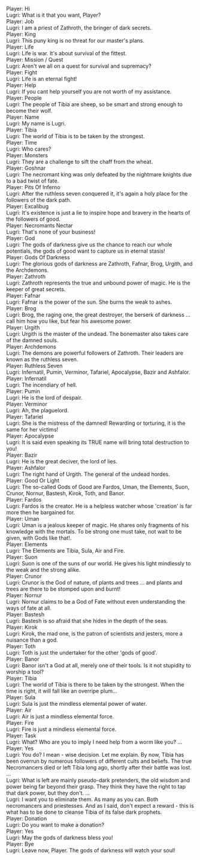 Player: Hi  
Lugri: What is it that you want, Player?  
Player: Job  
Lugri: I am a priest of Zathroth, the bringer of dark secrets.  
Player: King  
Lugri: This puny king is no threat for our master's plans.  
Player: Life  
Lugri: Life is war. It's about survival of the fittest.  
Player: Mission / Quest  
Lugri: Aren't we all on a quest for survival and supremacy?  
Player: Fight  
Lugri: Life is an eternal fight!  
Player: Help  
Lugri: If you cant help yourself you are not worth of my assistance.  
Player: People  
Lugri: The people of Tibia are sheep, so be smart and strong enough to become their wolf.  
Player: Name  
Lugri: My name is Lugri.  
Player: Tibia  
Lugri: The world of Tibia is to be taken by the strongest.  
Player: Time  
Lugri: Who cares?  
Player: Monsters  
Lugri: They are a challenge to sift the chaff from the wheat.  
Player: Goshnar  
Lugri: The necromant king was only defeated by the nightmare knights due to a bad twist of fate.  
Player: Pits Of Inferno  
Lugri: After the ruthless seven conquered it, it's again a holy place for the followers of the dark path.  
Player: Excalibug  
Lugri: It's existence is just a lie to inspire hope and bravery in the hearts of the followers of good.  
Player: Necromants Nectar  
Lugri: That's none of your business!  
Player: God  
Lugri: The gods of darkness give us the chance to reach our whole potentials, the gods of good want to capture us in eternal stasis!  
Player: Gods Of Darkness  
Lugri: The glorious gods of darkness are Zathroth, Fafnar, Brog, Urgith, and the Archdemons.  
Player: Zathroth  
Lugri: Zathroth represents the true and unbound power of magic. He is the keeper of great secrets.  
Player: Fafnar  
Lugri: Fafnar is the power of the sun. She burns the weak to ashes.  
Player: Brog  
Lugri: Brog, the raging one, the great destroyer, the berserk of darkness ... call him how you like, but fear his awesome power.  
Player: Urgith  
Lugri: Urgith is the master of the undead. The bonemaster also takes care of the damned souls.  
Player: Archdemons  
Lugri: The demons are powerful followers of Zathroth. Their leaders are known as the ruthless seven.  
Player: Ruthless Seven  
Lugri: Infernatil, Pumin, Verminor, Tafariel, Apocalypse, Bazir and Ashfalor.  
Player: Infernatil  
Lugri: The incendiary of hell.  
Player: Pumin  
Lugri: He is the lord of despair.  
Player: Verminor  
Lugri: Ah, the plaguelord.  
Player: Tafariel  
Lugri: She is the mistress of the damned! Rewarding or torturing, it is the same for her victims!  
Player: Apocalypse  
Lugri: It is said even speaking its TRUE name will bring total destruction to you!  
Player: Bazir  
Lugri: He is the great deciver, the lord of lies.  
Player: Ashfalor  
Lugri: The right hand of Urgith. The general of the undead hordes.  
Player: Good Or Light  
Lugri: The so-called Gods of Good are Fardos, Uman, the Elements, Suon, Crunor, Nornur, Bastesh, Kirok, Toth, and Banor.  
Player: Fardos  
Lugri: Fardos is the creator. He is a helpless watcher whose 'creation' is far more then he bargained for.  
Player: Uman  
Lugri: Uman is a jealous keeper of magic. He shares only fragments of his knowledge with the mortals. To be strong one must take, not wait to be given, with Gods like that!.  
Player: Elements  
Lugri: The Elements are Tibia, Sula, Air and Fire.  
Player: Suon  
Lugri: Suon is one of the suns of our world. He gives his light mindlessly to the weak and the strong alike.  
Player: Crunor  
Lugri: Crunor is the God of nature, of plants and trees ... and plants and trees are there to be stomped upon and burnt!  
Player: Nornur  
Lugri: Nornur claims to be a God of Fate without even understanding the ways of fate at all.  
Player: Bastesh  
Lugri: Bastesh is so afraid that she hides in the depth of the seas.  
Player: Kirok  
Lugri: Kirok, the mad one, is the patron of scientists and jesters, more a nuisance than a god.  
Player: Toth  
Lugri: Toth is just the undertaker for the other 'gods of good'.  
Player: Banor  
Lugri: Banor isn't a God at all, merely one of their tools. Is it not stupidity to worship a tool?  
Player: Tibia  
Lugri: The world of Tibia is there to be taken by the strongest. When the time is right, it will fall like an overripe plum...  
Player: Sula  
Lugri: Sula is just the mindless elemental power of water.  
Player: Air  
Lugri: Air is just a mindless elemental force.  
Player: Fire  
Lugri: Fire is just a mindless elemental force.  
Player: Task  
Lugri: What? Who are you to imply I need help from a worm like you? ...  
Player: Yes  
Lugri: You do? I mean - wise decision. Let me explain. By now, Tibia has been overrun by numerous followers of different cults and beliefs. The true Necromancers died or left Tibia long ago, shortly after their battle was lost. ...  
Lugri: What is left are mainly pseudo-dark pretenders, the old wisdom and power being far beyond their grasp. They think they have the right to tap that dark power, but they don't. ...  
Lugri: I want you to eliminate them. As many as you can. Both necromancers and priestesses. And as I said, don't expect a reward - this is what has to be done to cleanse Tibia of its false dark prophets.  
Player: Donation  
Lugri: Do you want to make a donation?  
Player: Yes  
Lugri: May the gods of darkness bless you!  
Player: Bye  
Lugri: Leave now, Player. The gods of darkness will watch your soul!  
